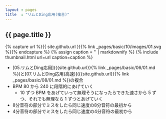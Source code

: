 ```yaml
---
layout : pages
title  : "リムとDing応用(複合)"
---
```


## {{ page.title }}

{% capture url %}{{ site.github.url }}{% link _pages/basic/10/images/01.svg %}{% endcapture %}
{% assign caption = '' | markdownify %}
{% include thumbnail.html url=url caption=caption %}

* [05.リムとDing応用]({{site.github.url}}{% link _pages/basic/06/01.md %})と[07.リムとDing応用(高速)]({{site.github.url}}{% link _pages/basic/08/01.md %})の複合
* BPM 80 から 240 に段階的にあげていく
  * 10 ずつ BPM をあげていって無理そうになったらできた速さから 5 ずつ、それでも無理なら 1 ずつとあげていく
* 8分音符の部分でミスをしたら同じ速度の8分音符の最初から
* 4分音符の部分でミスをしたら同じ速度の4分音符の最初から